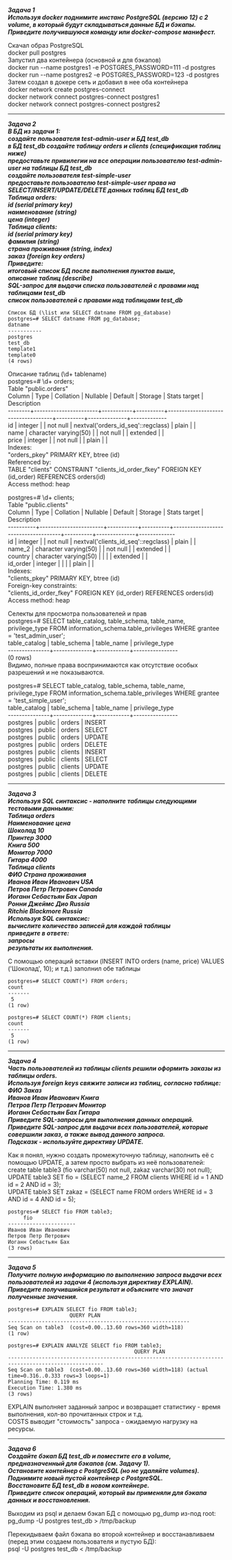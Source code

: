 ***Задача 1  
Используя docker поднимите инстанс PostgreSQL (версию 12) c 2 volume, в который будут складываться данные БД и бэкапы. 
Приведите получившуюся команду или docker-compose манифест.***  


Скачал образ PostgreSQL  
docker pull postgres  
Запустил два контейнера (основной и для бэкапов)  
docker run --name postgres1 -e POSTGRES_PASSWORD=111 -d postgres  
docker run --name postgres2 -e POSTGRES_PASSWORD=123 -d postgres  
Затем создал в докере сеть и добавил в нее оба контейнера  
docker network create postgres-connect  
docker network connect postgres-connect postgres1  
docker network connect postgres-connect postgres2  

**********  
***Задача 2  
В БД из задачи 1:  
    создайте пользователя test-admin-user и БД test_db  
    в БД test_db создайте таблицу orders и clients (спeцификация таблиц ниже)  
    предоставьте привилегии на все операции пользователю test-admin-user на таблицы БД test_db  
    создайте пользователя test-simple-user  
    предоставьте пользователю test-simple-user права на SELECT/INSERT/UPDATE/DELETE данных таблиц БД test_db  
Таблица orders:  
    id (serial primary key)  
    наименование (string)  
    цена (integer)  
Таблица clients:  
    id (serial primary key)  
    фамилия (string)  
    страна проживания (string, index)  
    заказ (foreign key orders)  
Приведите:  
    итоговый список БД после выполнения пунктов выше,  
    описание таблиц (describe)  
    SQL-запрос для выдачи списка пользователей с правами над таблицами test_db  
    список пользователей с правами над таблицами test_db***  

    Список БД (\list или SELECT datname FROM pg_database)  
    postgres=# SELECT datname FROM pg_database;  
    datname  
    -----------  
    postgres  
    test_db  
    template1  
    template0  
    (4 rows)  

Описание таблиц (\d+ tablename)  
postgres=# \d+ orders;  
                                                       Table "public.orders"  
 Column |         Type          | Collation | Nullable |              Default               | Storage  | Stats target | Description  
--------+-----------------------+-----------+----------+------------------------------------+----------+--------------+-------------  
 id     | integer               |           | not null | nextval('orders_id_seq'::regclass) | plain    |              |  
 name   | character varying(50) |           | not null |                                    | extended |              |  
 price  | integer               |           | not null |                                    | plain    |              |  
Indexes:  
    "orders_pkey" PRIMARY KEY, btree (id)  
Referenced by:  
    TABLE "clients" CONSTRAINT "clients_id_order_fkey" FOREIGN KEY (id_order) REFERENCES orders(id)  
Access method: heap  

postgres=# \d+ clients;  
                                                        Table "public.clients"  
  Column  |         Type          | Collation | Nullable |               Default               | Storage  | Stats target | Description  
----------+-----------------------+-----------+----------+-------------------------------------+----------+--------------+-------------  
 id       | integer               |           | not null | nextval('clients_id_seq'::regclass) | plain    |              |  
 name_2   | character varying(50) |           | not null |                                     | extended |              |  
 country  | character varying(50) |           |          |                                     | extended |              |  
 id_order | integer               |           |          |                                     | plain    |              |  
Indexes:  
    "clients_pkey" PRIMARY KEY, btree (id)  
Foreign-key constraints:  
    "clients_id_order_fkey" FOREIGN KEY (id_order) REFERENCES orders(id)  
Access method: heap  

Селекты для просмотра пользователей и прав  
postgres=# SELECT table_catalog, table_schema, table_name, privilege_type FROM information_schema.table_privileges WHERE grantee = 'test_admin_user';  
 table_catalog | table_schema | table_name | privilege_type  
---------------+--------------+------------+----------------  
(0 rows)  
Видимо, полные права воспринимаются как отсутствие особых разрешений и не показываются.  

postgres=# SELECT table_catalog, table_schema, table_name, privilege_type FROM information_schema.table_privileges WHERE grantee = 'test_simple_user';  
 table_catalog | table_schema | table_name | privilege_type  
---------------+--------------+------------+----------------  
 postgres      | public       | orders     | INSERT  
 postgres      | public       | orders     | SELECT  
 postgres      | public       | orders     | UPDATE  
 postgres      | public       | orders     | DELETE  
 postgres      | public       | clients    | INSERT  
 postgres      | public       | clients    | SELECT  
 postgres      | public       | clients    | UPDATE  
 postgres      | public       | clients    | DELETE  

**********  
***Задача 3  
Используя SQL синтаксис - наполните таблицы следующими тестовыми данными:  
Таблица orders  
Наименование 	цена  
Шоколад 	10  
Принтер 	3000  
Книга   	500  
Монитор 	7000  
Гитара  	4000  
Таблица clients  
ФИО 	               Страна проживания  
Иванов Иван Иванович 	USA  
Петров Петр Петрович 	Canada  
Иоганн Себастьян Бах 	Japan  
Ронни Джеймс Дио 	Russia  
Ritchie Blackmore 	Russia  
Используя SQL синтаксис:  
    вычислите количество записей для каждой таблицы  
    приведите в ответе:  
        запросы  
        результаты их выполнения.***  

С помощью операций вставки (INSERT INTO orders (name, price) VALUES ('Шоколад', 10); и т.д.) заполнил обе таблицы  

    postgres=# SELECT COUNT(*) FROM orders;  
    count  
    -------  
     5  
    (1 row)  

    postgres=# SELECT COUNT(*) FROM clients;  
    count  
    -------  
     5  
    (1 row)  

**********
***Задача 4  
Часть пользователей из таблицы clients решили оформить заказы из таблицы orders.  
Используя foreign keys свяжите записи из таблиц, согласно таблице:  
ФИО             	Заказ  
Иванов Иван Иванович 	Книга  
Петров Петр Петрович 	Монитор  
Иоганн Себастьян Бах 	Гитара  
Приведите SQL-запросы для выполнения данных операций.  
Приведите SQL-запрос для выдачи всех пользователей, которые совершили заказ, а также вывод данного запроса.  
Подсказк - используйте директиву UPDATE.***  


Как я понял, нужно создать промежуточную таблицу, наполнить её с помощью UPDATE, а затем просто выбрать из неё пользователей:  
create table table3 (fio varchar(50) not null, zakaz varchar(30) not null);  
UPDATE table3 SET fio = (SELECT name_2 FROM clients WHERE id = 1 AND id = 2 AND id = 3);  
UPDATE table3 SET zakaz = (SELECT name FROM orders WHERE id = 3 AND id = 4 AND id = 5);  

    postgres=# SELECT fio FROM table3;  
         fio          
    ----------------------  
    Иванов Иван Иванович  
    Петров Петр Петрович  
    Иоганн Себастьян Бах  
    (3 rows)  

**********  
***Задача 5  
Получите полную информацию по выполнению запроса выдачи всех пользователей из задачи 4 (используя директиву EXPLAIN).  
Приведите получившийся результат и объясните что значат полученные значения.***  


    postgres=# EXPLAIN SELECT fio FROM table3;  
                        QUERY PLAN                         
    -----------------------------------------------------------  
    Seq Scan on table3  (cost=0.00..13.60 rows=360 width=118)  
    (1 row)  

    postgres=# EXPLAIN ANALYZE SELECT fio FROM table3;  
                                             QUERY PLAN                                              
    -----------------------------------------------------------------------------------------------------  
    Seq Scan on table3  (cost=0.00..13.60 rows=360 width=118) (actual time=0.316..0.333 rows=3 loops=1)  
    Planning Time: 0.119 ms  
    Execution Time: 1.380 ms  
    (3 rows)  

EXPLAIN выполняет заданный запрос и возвращает статистику - время выполнения, кол-во прочитанных строк и т.д.  
COSTS выводит "стоимость" запроса - ожидаемую нагрузку на ресурсы.  

**********  
***Задача 6  
Создайте бэкап БД test_db и поместите его в volume, предназначенный для бэкапов (см. Задачу 1).  
Остановите контейнер с PostgreSQL (но не удаляйте volumes).  
Поднимите новый пустой контейнер с PostgreSQL.  
Восстановите БД test_db в новом контейнере.  
Приведите список операций, который вы применяли для бэкапа данных и восстановления.***  


Выходим из psql и делаем бэкап БД с помощью pg_dump из-под root:  
pg_dump -U postgres test_db > /tmp/backup  

Перекидываем файл бэкапа во второй контейнер и восстанавливаем (перед этим создаем пользователя и пустую БД):  
psql -U postgres test_db < /tmp/backup  
